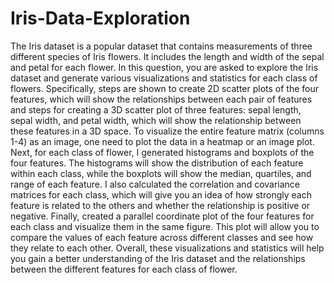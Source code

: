 # Iris-Data-Exploration
The Iris dataset is a popular dataset that contains measurements of three different species of Iris flowers. It includes the length and width of the sepal and petal for each flower. In this question, you are asked to explore the Iris dataset and generate various visualizations and statistics for each class of flowers.
Specifically,  steps are shown to create 2D scatter plots of the four features, which will show the relationships between each pair of features and steps for creating a 3D scatter plot of three features: sepal length, sepal width, and petal width, which will show the relationship between these features in a 3D space.
To visualize the entire feature matrix (columns 1-4) as an image, one need to plot the data in a heatmap or an image plot.
Next, for each class of flower, I generated histograms and boxplots of the four features. The histograms will show the distribution of each feature within each class, while the boxplots will show the median, quartiles, and range of each feature.
I also calculated the correlation and covariance matrices for each class, which will give you an idea of how strongly each feature is related to the others and whether the relationship is positive or negative.
Finally, created a parallel coordinate plot of the four features for each class and visualize them in the same figure. This plot will allow you to compare the values of each feature across different classes and see how they relate to each other.
Overall, these visualizations and statistics will help you gain a better understanding of the Iris dataset and the relationships between the different features for each class of flower.
